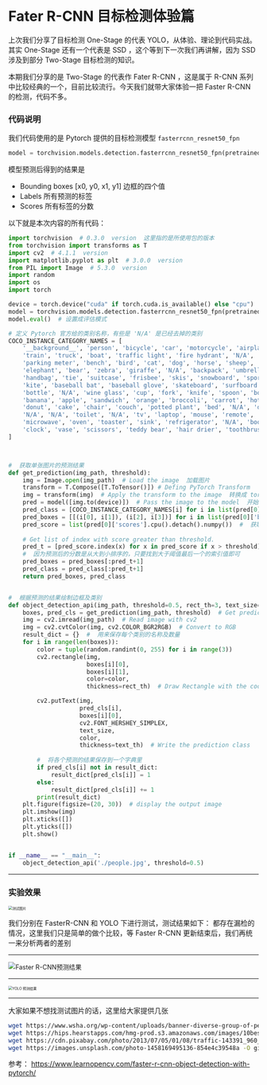 # Fater R-CNN 目标检测体验篇

上次我们分享了目标检测 One-Stage 的代表 YOLO，从体验、理论到代码实战。其实 One-Stage 还有一个代表是 SSD ，这个等到下一次我们再讲解，因为 SSD 涉及到部分 Two-Stage 目标检测的知识。

本期我们分享的是 Two-Stage 的代表作 Fater R-CNN ，这是属于 R-CNN 系列中比较经典的一个，目前比较流行。今天我们就带大家体验一把 Faster R-CNN 的检测，代码不多。



### 代码说明

我们代码使用的是 Pytorch 提供的目标检测模型 `fasterrcnn_resnet50_fpn`

```python
model = torchvision.models.detection.fasterrcnn_resnet50_fpn(pretrained=True)
```

模型预测后得到的结果是

- Bounding boxes [x0, y0, x1, y1]  边框的四个值
- Labels 所有预测的标签
- Scores 所有标签的分数

以下就是本次内容的所有代码：

```python
import torchvision  # 0.3.0  version  这里指的是所使用包的版本
from torchvision import transforms as T
import cv2  # 4.1.1  version
import matplotlib.pyplot as plt  # 3.0.0  version
from PIL import Image  # 5.3.0  version
import random
import os
import torch

device = torch.device("cuda" if torch.cuda.is_available() else "cpu")
model = torchvision.models.detection.fasterrcnn_resnet50_fpn(pretrained=True).to(device)  #  加载模型
model.eval()  # 设置成评估模式

# 定义 Pytorch 官方给的类别名称，有些是 'N/A' 是已经去掉的类别
COCO_INSTANCE_CATEGORY_NAMES = [
    '__background__', 'person', 'bicycle', 'car', 'motorcycle', 'airplane', 'bus',
    'train', 'truck', 'boat', 'traffic light', 'fire hydrant', 'N/A', 'stop sign',
    'parking meter', 'bench', 'bird', 'cat', 'dog', 'horse', 'sheep', 'cow',
    'elephant', 'bear', 'zebra', 'giraffe', 'N/A', 'backpack', 'umbrella', 'N/A', 'N/A',
    'handbag', 'tie', 'suitcase', 'frisbee', 'skis', 'snowboard', 'sports ball',
    'kite', 'baseball bat', 'baseball glove', 'skateboard', 'surfboard', 'tennis racket',
    'bottle', 'N/A', 'wine glass', 'cup', 'fork', 'knife', 'spoon', 'bowl',
    'banana', 'apple', 'sandwich', 'orange', 'broccoli', 'carrot', 'hot dog', 'pizza',
    'donut', 'cake', 'chair', 'couch', 'potted plant', 'bed', 'N/A', 'dining table',
    'N/A', 'N/A', 'toilet', 'N/A', 'tv', 'laptop', 'mouse', 'remote', 'keyboard', 'cell phone',
    'microwave', 'oven', 'toaster', 'sink', 'refrigerator', 'N/A', 'book',
    'clock', 'vase', 'scissors', 'teddy bear', 'hair drier', 'toothbrush'
]



#  获取单张图片的预测结果
def get_prediction(img_path, threshold):
    img = Image.open(img_path)  # Load the image  加载图片
    transform = T.Compose([T.ToTensor()]) # Defing PyTorch Transform
    img = transform(img)  # Apply the transform to the image  转换成 torch 形式
    pred = model([img.to(device)])  # Pass the image to the model  开始推理
    pred_class = [COCO_INSTANCE_CATEGORY_NAMES[i] for i in list(pred[0]['labels'].cpu().numpy())]  # Get the Prediction Score  获取预测的类别
    pred_boxes = [[(i[0], i[1]), (i[2], i[3])] for i in list(pred[0]['boxes'].detach().cpu().numpy())]  # Bounding boxes  获取各个类别的边框
    pred_score = list(pred[0]['scores'].cpu().detach().numpy())  #  获取各个类别的分数
    
    # Get list of index with score greater than threshold.
    pred_t = [pred_score.index(x) for x in pred_score if x > threshold][-1]  #  判断分数大于阈值对于的分数的最大索引
    #  因为预测后的分数是从大到小排序的，只要找到大于阈值最后一个的索引值即可
    pred_boxes = pred_boxes[:pred_t+1]  
    pred_class = pred_class[:pred_t+1]
    return pred_boxes, pred_class


#  根据预测的结果绘制边框及类别
def object_detection_api(img_path, threshold=0.5, rect_th=3, text_size=3, text_th=3):
    boxes, pred_cls = get_prediction(img_path, threshold)  # Get predictions
    img = cv2.imread(img_path)  # Read image with cv2
    img = cv2.cvtColor(img, cv2.COLOR_BGR2RGB)  # Convert to RGB
    result_dict = {}  #  用来保存每个类别的名称及数量
    for i in range(len(boxes)):
        color = tuple(random.randint(0, 255) for i in range(3))
        cv2.rectangle(img,
                      boxes[i][0],
                      boxes[i][1],
                      color=color,
                      thickness=rect_th)  # Draw Rectangle with the coordinates

        cv2.putText(img,
                    pred_cls[i],
                    boxes[i][0],
                    cv2.FONT_HERSHEY_SIMPLEX, 
                    text_size,  
                    color,
                    thickness=text_th)  # Write the prediction class
        
        #  将各个预测的结果保存到一个字典里
        if pred_cls[i] not in result_dict:
            result_dict[pred_cls[i]] = 1
        else:
            result_dict[pred_cls[i]] += 1
        print(result_dict)
    plt.figure(figsize=(20, 30))  # display the output image
    plt.imshow(img)
    plt.xticks([])
    plt.yticks([])
    plt.show()


if __name__ == "__main__":
    object_detection_api('./people.jpg', threshold=0.5)

```

---



### 实验效果

<img src="https://tvax4.sinaimg.cn/large/acbcfa39gy1g9bojr4sk4j21jk0rswt0.jpg" alt="测试图片" style="zoom:50%;" />



我们分别在 FasterR-CNN 和 YOLO 下进行测试，测试结果如下：
都存在漏检的情况，这里我们只是简单的做个比较，等 Faster R-CNN 更新结束后，我们再统一来分析两者的差别

---

<img src="https://tvax2.sinaimg.cn/large/acbcfa39gy1g9bojrjrtyj20vl0g31kx.jpg" alt="Faster R-CNN预测结果 " style="zoom:90%;" />

---


<img src="https://tva1.sinaimg.cn/large/acbcfa39gy1g9bolwwe1yj21jk0rsqdc.jpg" alt="YOLO 预测结果" style="zoom:50%;" />

---

大家如果不想找测试图片的话，这里给大家提供几张

```bash
wget https://www.wsha.org/wp-content/uploads/banner-diverse-group-of-people-2.jpg -O people.jpg
wget https://hips.hearstapps.com/hmg-prod.s3.amazonaws.com/images/10best-cars-group-cropped-1542126037.jpg -O car.jpg
wget https://cdn.pixabay.com/photo/2013/07/05/01/08/traffic-143391_960_720.jpg -O traffic.jpg
wget https://images.unsplash.com/photo-1458169495136-854e4c39548a -O girl_cars.jpg
```





参考： https://www.learnopencv.com/faster-r-cnn-object-detection-with-pytorch/ 